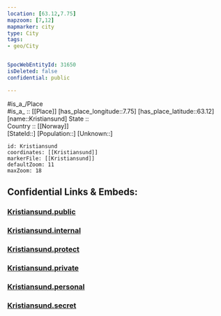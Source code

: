 ```yaml
---
location: [63.12,7.75] 
mapzoom: [7,12] 
mapmarker: city 
type: City
tags:
- geo/City


SpocWebEntityId: 31650
isDeleted: false
confidential: public

---
```

#is_a_/Place  
#is_a_ :: [[Place]] 
[has_place_longitude::7.75] 
[has_place_latitude::63.12] 
[name::Kristiansund] 
State ::  
Country :: [[Norway]]  
[StateId::] 
[Population::] 
[Unknown::] 


```leaflet
id: Kristiansund
coordinates: [[Kristiansund]] 
markerFile: [[Kristiansund]] 
defaultZoom: 11 
maxZoom: 18
```


## Confidential Links & Embeds: 

### [Kristiansund.public](/_public/\Earth\Continent\Europe\Europe~North\Norway\Counties~Norway\Møre_og_Romsdal\CityKristiansund.public.md) 

### [Kristiansund.internal](/_internal/\Earth\Continent\Europe\Europe~North\Norway\Counties~Norway\Møre_og_Romsdal\CityKristiansund.internal.md) 

### [Kristiansund.protect](/_protect/\Earth\Continent\Europe\Europe~North\Norway\Counties~Norway\Møre_og_Romsdal\CityKristiansund.protect.md) 

### [Kristiansund.private](/_private/\Earth\Continent\Europe\Europe~North\Norway\Counties~Norway\Møre_og_Romsdal\CityKristiansund.private.md) 

### [Kristiansund.personal](/_personal/\Earth\Continent\Europe\Europe~North\Norway\Counties~Norway\Møre_og_Romsdal\CityKristiansund.personal.md) 

### [Kristiansund.secret](/_secret/\Earth\Continent\Europe\Europe~North\Norway\Counties~Norway\Møre_og_Romsdal\CityKristiansund.secret.md)

